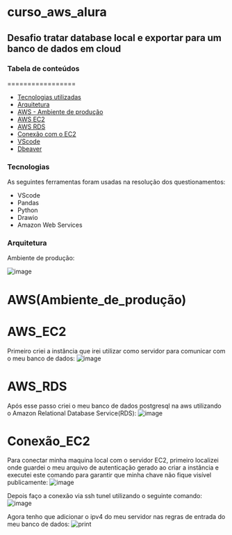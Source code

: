 # curso_aws_alura
## Desafio tratar database local e exportar para um banco de dados em cloud
### Tabela de conteúdos
=================
<!--ts-->
* [Tecnologias utilizadas](#Tecnologias)
* [Arquitetura](#Arquitetura)
* [AWS - Ambiente de produção](#AWS(Ambiente_de_produção))
* [AWS EC2](#AWS_EC2)
* [AWS RDS](#AWS_RDS)
* [Conexão com o EC2](#Conexão_EC2)
* [VScode](#VScode)
* [Dbeaver](#Dbeaver)
<!--te-->
### Tecnologias

As seguintes ferramentas foram usadas na resolução dos questionamentos:

- VScode
- Pandas 
- Python
- Drawio
- Amazon Web Services

### Arquitetura
Ambiente de produção:

![image](https://user-images.githubusercontent.com/73916591/227060691-3ff70721-c5fb-4eeb-a9b8-1217aaca2067.png)

# AWS(Ambiente_de_produção)
# AWS_EC2
Primeiro criei a instância que irei utilizar como servidor para comunicar com o meu banco de dados:
![image](https://user-images.githubusercontent.com/73916591/227062459-24db190c-f194-4869-b9cd-7aea4bdb14e4.png)

# AWS_RDS
Após esse passo criei o meu banco de dados postgresql na aws utilizando o Amazon Relational Database Service(RDS):
![image](https://user-images.githubusercontent.com/73916591/227063500-f64d96c5-85e2-48f7-870b-61e19c57e99f.png)

# Conexão_EC2
Para conectar minha maquina local com o servidor EC2, primeiro localizei onde guardei o meu arquivo de autenticação gerado ao criar a instância e executei este comando para garantir que minha chave não fique visível publicamente:
![image](https://user-images.githubusercontent.com/73916591/227067369-59b3aea4-9664-4f87-9902-4338c853aa35.png)

Depois faço a conexão via ssh tunel utilizando o seguinte comando:
![image](https://user-images.githubusercontent.com/73916591/227070274-ab0c6a87-aa52-4d4b-9ae3-3833109b0797.png)

Agora tenho que adicionar o ipv4 do meu servidor nas regras de entrada do meu banco de dados:
![print](https://user-images.githubusercontent.com/73916591/227208778-67604765-ddd1-440e-ac11-81b1c06a074b.png)
